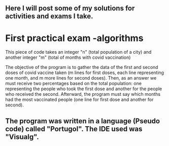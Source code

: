 Here I will post some of my solutions for activities and exams I take.
-----------------------------------------------------------------------------------------------------------------------------------------------------------------------------------
# First practical exam -algorithms

This piece of code takes an integer "n" (total population of a city) and another integer "m" (total of months with covid vaccination)

The objective of the program is to gather the data of the first and second doses of covid vaccine taken (m lines for first doses, each line representing one month, and m more lines for second doses). Then, as an answer we must receive two percentages based on the total population: one representing the people who took the first dose and another for the people who received the second. Afterward, the program must say which months had the most vaccinated people (one line for first dose and another for second). 

The program was written in a language (Pseudo code) called "Portugol". The IDE used was "Visualg".
-----------------------------------------------------------------------------------------------------------------------------------------------------------------------------------
